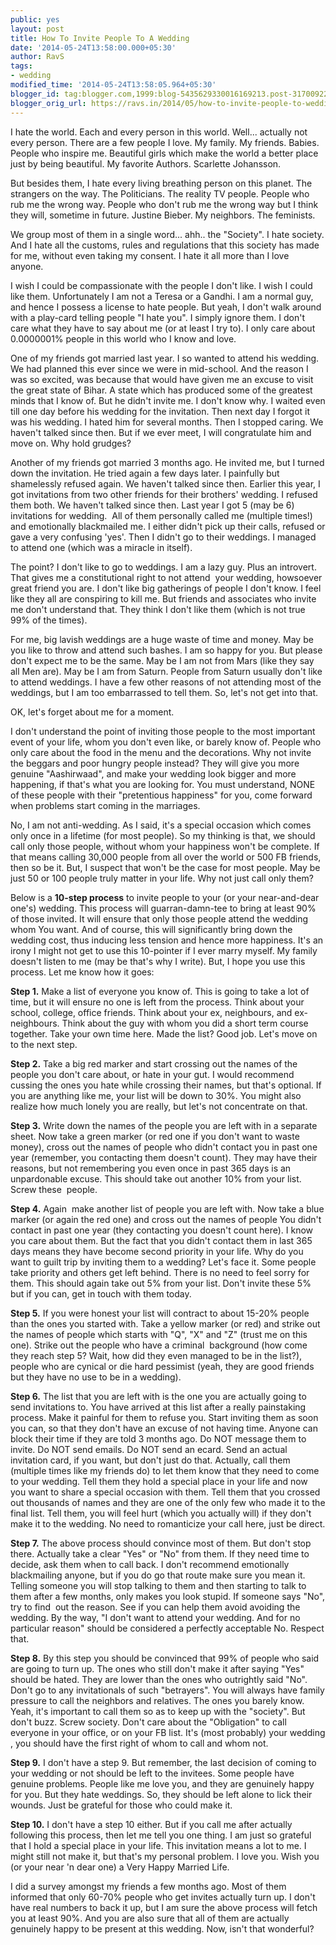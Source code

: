 ```yaml
---
public: yes
layout: post
title: How To Invite People To A Wedding
date: '2014-05-24T13:58:00.000+05:30'
author: RavS
tags: 
- wedding
modified_time: '2014-05-24T13:58:05.964+05:30' 
blogger_id: tag:blogger.com,1999:blog-5435629330016169213.post-3170092267590803925 
blogger_orig_url: https://ravs.in/2014/05/how-to-invite-people-to-wedding.html
---
```


I hate the world. Each and every person in this world. Well... actually not every person. There are a few people I love. My family. My friends. Babies. People who inspire me. Beautiful girls which make the world a better place just by being beautiful. My favorite Authors. Scarlette Johansson.

  

But besides them, I hate every living breathing person on this planet. The strangers on the way. The Politicians. The reality TV people. People who rub me the wrong way. People who don't rub me the wrong way but I think they will, sometime in future. Justine Bieber. My neighbors. The feminists. 

  

We group most of them in a single word... ahh.. the "Society". I hate society. And I hate all the customs, rules and regulations that this society has made for me, without even taking my consent. I hate it all more than I love anyone. 

  

I wish I could be compassionate with the people I don't like. I wish I could like them. Unfortunately I am not a Teresa or a Gandhi. I am a normal guy, and hence I possess a license to hate people. But yeah, I don't walk around with a play-card telling people "I hate you". I simply ignore them. I don't care what they have to say about me (or at least I try to). I only care about 0.0000001% people in this world who I know and love.

  

One of my friends got married last year. I so wanted to attend his wedding. We had planned this ever since we were in mid-school. And the reason I was so excited, was because that would have given me an excuse to visit the great state of Bihar. A state which has produced some of the greatest minds that I know of. But he didn't invite me. I don't know why. I waited even till one day before his wedding for the invitation. Then next day I forgot it was his wedding. I hated him for several months. Then I stopped caring. We haven't talked since then. But if we ever meet, I will congratulate him and move on. Why hold grudges?

  

Another of my friends got married 3 months ago. He invited me, but I turned down the invitation. He tried again a few days later. I painfully but shamelessly refused again. We haven't talked since then. Earlier this year, I got invitations from two other friends for their brothers' wedding. I refused them both. We haven't talked since then. Last year I got 5 (may be 6) invitations for wedding.  All of them personally called me (multiple times!) and emotionally blackmailed me. I either didn't pick up their calls, refused or gave a very confusing 'yes'. Then I didn't go to their weddings. I managed to attend one (which was a miracle in itself).

  

The point? I don't like to go to weddings. I am a lazy guy. Plus an introvert. That gives me a constitutional right to not attend  your wedding, howsoever great friend you are. I don't like big gatherings of people I don't know. I feel like they all are conspiring to kill me. But friends and associates who invite me don't understand that. They think I don't like them (which is not true 99% of the times).

  

For me, big lavish weddings are a huge waste of time and money. May be you like to throw and attend such bashes. I am so happy for you. But please don't expect me to be the same. May be I am not from Mars (like they say all Men are). May be I am from Saturn. People from Saturn usually don't like to attend weddings. I have a few other reasons of not attending most of the weddings, but I am too embarrassed to tell them. So, let's not get into that. 

  

OK, let's forget about me for a moment.

  

I don't understand the point of inviting those people to the most important event of your life, whom you don't even like, or barely know of. People who only care about the food in the menu and the decorations. Why not invite the beggars and poor hungry people instead? They will give you more genuine "Aashirwaad", and make your wedding look bigger and more happening, if that's what you are looking for. You must understand, NONE of these people with their "pretentious happiness" for you, come forward when problems start coming in the marriages.

  

No, I am not anti-wedding. As I said, it's a special occasion which comes only once in a lifetime (for most people). So my thinking is that, we should call only those people, without whom your happiness won't be complete. If that means calling 30,000 people from all over the world or 500 FB friends, then so be it. But, I suspect that won't be the case for most people. May be just 50 or 100 people truly matter in your life. Why not just call only them?

  

Below is a **10-step process** to invite people to your (or your near-and-dear one's) wedding. This process will guarran-damn-tee to bring at least 90% of those invited. It will ensure that only those people attend the wedding whom You want. And of course, this will significantly bring down the wedding cost, thus inducing less tension and hence more happiness. It's an irony I might not get to use this 10-pointer if I ever marry myself. My family doesn't listen to me (may be that's why I write). But, I hope you use this process. Let me know how it goes:

  

**Step 1.** Make a list of everyone you know of. This is going to take a lot of time, but it will ensure no one is left from the process. Think about your school, college, office friends. Think about your ex, neighbours, and ex-neighbours. Think about the guy with whom you did a short term course together. Take your own time here. Made the list? Good job. Let's move on to the next step.

  

**Step 2.** Take a big red marker and start crossing out the names of the people you don't care about, or hate in your gut. I would recommend cussing the ones you hate while crossing their names, but that's optional. If you are anything like me, your list will be down to 30%. You might also realize how much lonely you are really, but let's not concentrate on that. 

  

**Step 3.** Write down the names of the people you are left with in a separate sheet. Now take a green marker (or red one if you don't want to waste money), cross out the names of people who didn't contact you in past one year (remember, you contacting them doesn't count). They may have their reasons, but not remembering you even once in past 365 days is an unpardonable excuse. This should take out another 10% from your list. Screw these  people. 

  

**Step 4.** Again  make another list of people you are left with. Now take a blue marker (or again the red one) and cross out the names of people You didn't contact in past one year (they contacting you doesn't count here). I know you care about them. But the fact that you didn't contact them in last 365 days means they have become second priority in your life. Why do you want to guilt trip by inviting them to a wedding? Let's face it. Some people take priority and others get left behind. There is no need to feel sorry for them. This should again take out 5% from your list. Don't invite these 5% but if you can, get in touch with them today.

  

**Step 5.** If you were honest your list will contract to about 15-20% people than the ones you started with. Take a yellow marker (or red) and strike out the names of people which starts with "Q", "X" and "Z" (trust me on this one). Strike out the people who have a criminal  background (how come they reach step 5? Wait, how did they even managed to be in the list?), people who are cynical or die hard pessimist (yeah, they are good friends but they have no use to be in a wedding). 

  

**Step 6.** The list that you are left with is the one you are actually going to send invitations to. You have arrived at this list after a really painstaking process. Make it painful for them to refuse you. Start inviting them as soon you can, so that they don't have an excuse of not having time. Anyone can block their time if they are told 3 months ago. Do NOT message them to invite. Do NOT send emails. Do NOT send an ecard. Send an actual invitation card, if you want, but don't just do that. Actually, call them (multiple times like my friends do) to let them know that they need to come to your wedding. Tell them they hold a special place in your life and now you want to share a special occasion with them. Tell them that you crossed out thousands of names and they are one of the only few who made it to the final list. Tell them, you will feel hurt (which you actually will) if they don't make it to the wedding. No need to romanticize your call here, just be direct.

  

**Step 7.** The above process should convince most of them. But don't stop there. Actually take a clear "Yes" or "No" from them. If they need time to decide, ask them when to call back. I don't recommend emotionally blackmailing anyone, but if you do go that route make sure you mean it. Telling someone you will stop talking to them and then starting to talk to them after a few months, only makes you look stupid. If someone says "No", try to find  out the reason. See if you can help them avoid avoiding the wedding. By the way, "I don't want to attend your wedding. And for no particular reason" should be considered a perfectly acceptable No. Respect that.

  

**Step 8.** By this step you should be convinced that 99% of people who said are going to turn up. The ones who still don't make it after saying "Yes" should be hated. They are lower than the ones who outrightly said "No". Don't go to any invitationals of such "betrayers". You will always have family pressure to call the neighbors and relatives. The ones you barely know. Yeah, it's important to call them so as to keep up with the "society". But don't buzz. Screw society. Don't care about the "Obligation" to call everyone in your office, or on your FB list. It's (most probably) your wedding , you should have the first right of whom to call and whom not. 

  

**Step 9.** I don't have a step 9. But remember, the last decision of coming to your wedding or not should be left to the invitees. Some people have genuine problems. People like me love you, and they are genuinely happy for you. But they hate weddings. So, they should be left alone to lick their wounds. Just be grateful for those who could make it.

  

**Step 10.** I don't have a step 10 either. But if you call me after actually following this process, then let me tell you one thing. I am just so grateful that I hold a special place in your life. This invitation means a lot to me. I might still not make it, but that's my personal problem. I love you. Wish you (or your near 'n dear one) a Very Happy Married Life.

  

I did a survey amongst my friends a few months ago. Most of them informed that only 60-70% people who get invites actually turn up. I don't have real numbers to back it up, but I am sure the above process will fetch you at least 90%. And you are also sure that all of them are actually genuinely happy to be present at this wedding. Now, isn't that wonderful?
